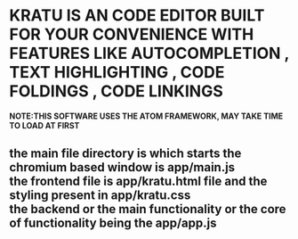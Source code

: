 <h1>KRATU IS AN CODE EDITOR BUILT FOR YOUR CONVENIENCE WITH FEATURES LIKE AUTOCOMPLETION , TEXT HIGHLIGHTING , CODE FOLDINGS , CODE LINKINGS 
<br></h1>
<b>NOTE:THIS SOFTWARE USES THE ATOM FRAMEWORK, MAY TAKE TIME TO LOAD AT FIRST</b>
<br>
<h2>the main file directory is which starts the chromium based window is app/main.js 
<br>
the frontend file is app/kratu.html file and the styling present in app/kratu.css
<br>
the backend or the main functionality or the core of functionality being the app/app.js
</h2>
